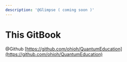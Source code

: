 ```yaml
---
description: '@Glimpse ( coming soon )'
---
```


# This GitBook

@Github [https://github.com/ohioh/QuantumEducation](https://github.com/ohioh/QuantumEducation)

